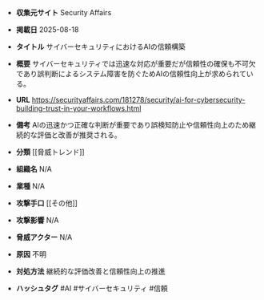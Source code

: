 - **収集元サイト**
Security Affairs

- **掲載日**
2025-08-18

- **タイトル**
サイバーセキュリティにおけるAIの信頼構築

- **概要**
サイバーセキュリティでは迅速な対応が重要だが信頼性の確保も不可欠であり誤判断によるシステム障害を防ぐためAIの信頼性向上が求められている。

- **URL**
https://securityaffairs.com/181278/security/ai-for-cybersecurity-building-trust-in-your-workflows.html

- **備考**
AIの迅速かつ正確な判断が重要であり誤検知防止や信頼性向上のため継続的な評価と改善が推奨される。

- **分類**
[[脅威トレンド]]

- **組織名**
N/A

- **業種**
N/A

- **攻撃手口**
[[その他]]

- **攻撃影響**
N/A

- **脅威アクター**
N/A

- **原因**
不明

- **対処方法**
継続的な評価改善と信頼性向上の推進

- **ハッシュタグ**
#AI #サイバーセキュリティ #信頼
